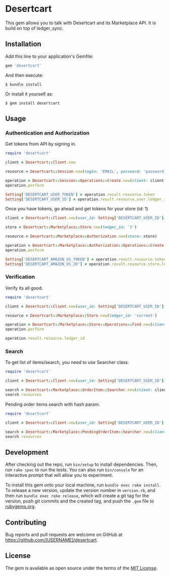 # Desertcart

This gem allows you to talk with Desertcart and its Marketplace API. It is build on top of ledger_sync.

## Installation

Add this line to your application's Gemfile:

```ruby
gem 'desertcart'
```

And then execute:

    $ bundle install

Or install it yourself as:

    $ gem install desertcart

## Usage

### Authentication and Authorization

Get tokens from API by signing in.

```ruby
require 'desertcart'

client = Desertcart::Client.new

resource = Desertcart::Session.new(login: 'EMAIL', password: 'password')

operation = Desertcart::Session::Operations::Create.new(client: client, resource: resource)
operation.perform

Setting['DESERTCART_USER_TOKEN'] = operation.result.resource.token
Setting['DESERTCART_USER_ID'] = operation.result.resource.user.ledger_id
```

Once you have tokens, go ahead and get tokens for your store (id: 1)
```ruby
client = Desertcart::Client.new(user_id: Setting['DESERTCART_USER_ID'], user_token: Setting['DESERTCART_USER_TOKEN'], store_id: nil, store_token: nil)

store = Desertcart::Marketplace::Store.new(ledger_id: '1')

resource = Desertcart::Marketplace::Authorization.new(store: store)

operation = Desertcart::Marketplace::Authorization::Operations::Create.new(client: client, resource: resource)
operation.perform

Setting['DESERTCART_AMAZON_US_TOKEN'] = operation.result.resource.token
Setting['DESERTCART_AMAZON_US_ID'] = operation.result.resource.store.ledger_id
```

### Verification

Verify its all good.
```ruby
require 'desertcart'

client = Desertcart::Client.new(user_id: Setting['DESERTCART_USER_ID'], user_token: Setting['DESERTCART_USER_TOKEN'], store_id: Setting['DESERTCART_AMAZON_US_ID'], store_token: Setting['DESERTCART_AMAZON_US_TOKEN'])

resource = Desertcart::Marketplace::Store.new(ledger_id: 'current')

operation = Desertcart::Marketplace::Store::Operations::Find.new(client: client, resource: resource)
operation.perform

operation.result.resource.ledger_id
```

### Search

To get list of items/search, you need to use Searcher class.
```ruby
require 'desertcart'

client = Desertcart::Client.new(user_id: Setting['DESERTCART_USER_ID'], user_token: Setting['DESERTCART_USER_TOKEN'], store_id: Setting['DESERTCART_AMAZON_US_ID'], store_token: Setting['DESERTCART_AMAZON_US_TOKEN'])

search = Desertcart::Marketplace::OrderItem::Searcher.new(client: client, query: {})
search.resources
```

Pending order items search with hash param.
```ruby
require 'desertcart'

client = Desertcart::Client.new(user_id: Setting['DESERTCART_USER_ID'], user_token: Setting['DESERTCART_USER_TOKEN'], store_id: Setting['DESERTCART_AMAZON_US_ID'], store_token: Setting['DESERTCART_AMAZON_US_TOKEN'])

search = Desertcart::Marketplace::PendingOrderItem::Searcher.new(client: client, query: {updated_at_eq: Time.zone.now})
search.resources
```

## Development

After checking out the repo, run `bin/setup` to install dependencies. Then, run `rake spec` to run the tests. You can also run `bin/console` for an interactive prompt that will allow you to experiment.

To install this gem onto your local machine, run `bundle exec rake install`. To release a new version, update the version number in `version.rb`, and then run `bundle exec rake release`, which will create a git tag for the version, push git commits and the created tag, and push the `.gem` file to [rubygems.org](https://rubygems.org).

## Contributing

Bug reports and pull requests are welcome on GitHub at https://github.com/[USERNAME]/desertcart.

## License

The gem is available as open source under the terms of the [MIT License](https://opensource.org/licenses/MIT).

